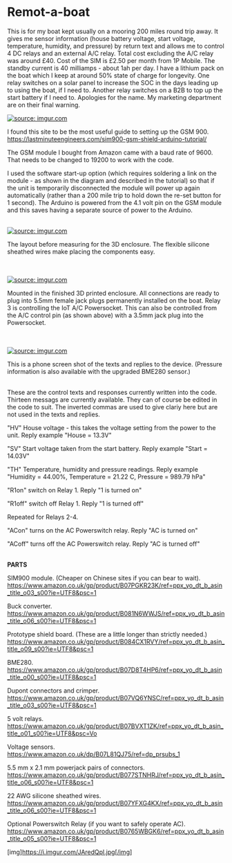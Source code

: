 # Remot-a-boat

This is for my boat kept usually on a mooring 200 miles round trip away. It gives me sensor information (house battery voltage, start voltage, temperature, humidity, and pressure) by return text and allows me to control 4 DC relays and an external A/C relay. Total cost excluding the A/C relay was around £40. Cost of the SIM is £2.50 per month from 1P Mobile. The standby current is 40 milliamps - about 1ah per day. I have a lithium pack on the boat which I keep at around 50% state of charge for longevity. One relay switches on a solar panel to increase the SOC in the days leading up to using the boat, if I need to. Another relay switches on a B2B to top up the start battery if I need to. Apologies for the name. My marketing department are on their final warning.

<a href="https://imgur.com/MMbB7z2"><img src="https://i.imgur.com/MMbB7z2.png" title="source: imgur.com" /></a>

I found this site to be the most useful guide to setting up the GSM 900. https://lastminuteengineers.com/sim900-gsm-shield-arduino-tutorial/

The GSM module I bought from Amazon came with a baud rate of 9600. That needs to be changed to 19200 to work with the code.

I used the software start-up option (which requires soldering a link on the module - as shown in the diagram and described in the tutorial) so that if the unit is temporarily disconnected the module will power up again automatically (rather than a 200 mile trip to hold down the re-set button for 1 second). The Arduino is powered from the 4.1 volt pin on the GSM module and this saves having a separate source of power to the Arduino.<br>
<br>


<a href="https://imgur.com/JAredQp"><img src="https://i.imgur.com/JAredQpl.jpg" title="source: imgur.com" /></a>

The layout before measuring for the 3D enclosure. The flexible silicone sheathed wires make placing the components easy.<br>
<br>
<br>

<a href="https://imgur.com/OQ47HfE"><img src="https://i.imgur.com/OQ47HfEl.jpg" title="source: imgur.com" /></a>

Mounted in the finished 3D printed enclosure. All connections are ready to plug into 5.5mm female jack plugs permanently installed on the boat. Relay 3 is controlling the IoT A/C Powersocket. This can also be controlled from the A/C control pin (as shown above) with a 3.5mm jack plug into the Powersocket.<br>
<br>
<br>

<a href="https://imgur.com/NtpheAi"><img src="https://i.imgur.com/NtpheAil.jpg" title="source: imgur.com" /></a>

This is a phone screen shot of the texts and replies to the device. (Pressure information is also available with the upgraded BME280 sensor.)<br>
<br>


These are the control texts and responses currently written into the code. Thirteen messags are currently available. They can of course be edited in the code to suit. The inverted commas are used to give clariy here but are not used in the texts and replies.

"HV" House voltage - this takes the voltage setting from the power to the unit.
Reply example "House = 13.3V"

"SV" Start voltage taken from the start battery.
Reply example "Start = 14.03V"

"TH" Temperature, humidity and pressure readings.
Reply example "Humidity = 44.00%, Temperature = 21.22 C, Pressure = 989.79 hPa"

"R1on" switch on Relay 1.
Reply "1 is turned on"

"R1off" switch off Relay 1.
Reply "1 is turned off"

Repeated for Relays 2-4.

"ACon" turns on the AC Powerswitch relay.
Reply "AC is turned on"

"ACoff" turns off the AC Powerswitch relay.
Reply "AC is turned off" <br>
<br>


**PARTS**

SIM900 module. (Cheaper on Chinese sites if you can bear to wait). https://www.amazon.co.uk/gp/product/B07PGKR23K/ref=ppx_yo_dt_b_asin_title_o03_s00?ie=UTF8&psc=1

Buck converter. https://www.amazon.co.uk/gp/product/B081N6WWJS/ref=ppx_yo_dt_b_asin_title_o06_s00?ie=UTF8&psc=1

Prototype shield board. (These are a little longer than strictly needed.) https://www.amazon.co.uk/gp/product/B084CX1RVY/ref=ppx_yo_dt_b_asin_title_o09_s00?ie=UTF8&psc=1

BME280. https://www.amazon.co.uk/gp/product/B07D8T4HP6/ref=ppx_yo_dt_b_asin_title_o00_s00?ie=UTF8&psc=1

Dupont connectors and crimper. https://www.amazon.co.uk/gp/product/B07VQ6YNSC/ref=ppx_yo_dt_b_asin_title_o03_s00?ie=UTF8&psc=1

5 volt relays. https://www.amazon.co.uk/gp/product/B07BVXT1ZK/ref=ppx_yo_dt_b_asin_title_o01_s00?ie=UTF8&psc=Vo

Voltage sensors. https://www.amazon.co.uk/dp/B07L81QJ75/ref=dp_prsubs_1

5.5 mm x 2.1 mm powerjack pairs of connectors. https://www.amazon.co.uk/gp/product/B077STNHRJ/ref=ppx_yo_dt_b_asin_title_o06_s00?ie=UTF8&psc=1

22 AWG silicone sheathed wires. https://www.amazon.co.uk/gp/product/B07YFXG4KX/ref=ppx_yo_dt_b_asin_title_o06_s00?ie=UTF8&psc=1

Optional Powerswitch Relay (if you want to safely operate AC). https://www.amazon.co.uk/gp/product/B0765WBGK6/ref=ppx_yo_dt_b_asin_title_o05_s00?ie=UTF8&psc=1

[img]https://i.imgur.com/JAredQpl.jpg[/img]
